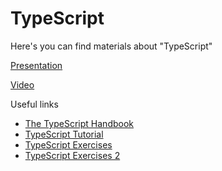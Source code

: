 # TypeScript

Here's you can find materials about "TypeScript"

[Presentation](https://docs.google.com/presentation/d/18-f8ibBuzRs3gaQfVCayI5yaoGQEFl_pj-z1TtCwQjw/edit?usp=sharing)

[Video](https://drive.google.com/file/d/1nufuT0grD3JrMFxGKEZvQelFUjbEcdDd/view?usp=sharing)

Useful links

- [The TypeScript Handbook](https://www.typescriptlang.org/docs/handbook/intro.html)
- [TypeScript Tutorial](https://www.w3schools.com/typescript/)
- [TypeScript Exercises](https://exercism.org/tracks/typescript/exercises)
- [TypeScript Exercises 2](https://typehero.dev/)
